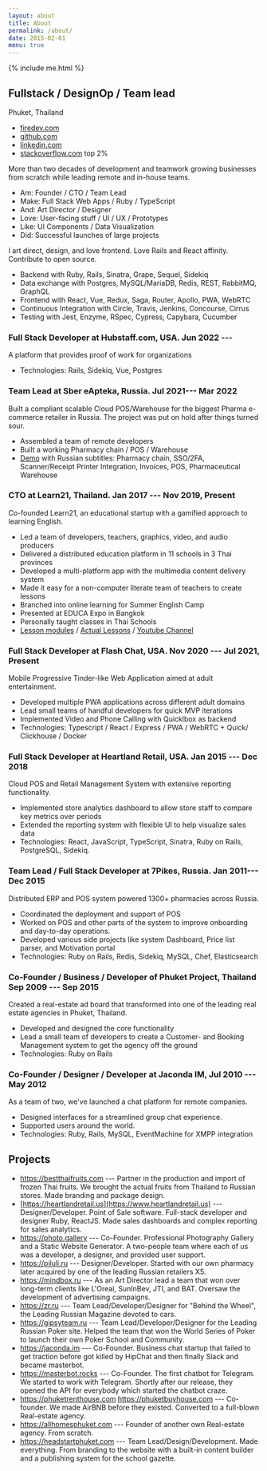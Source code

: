 ```yaml
---
layout: about
title: About
permalink: /about/
date: 2015-02-01
menu: true
---
```

{% include me.html %}

## Fullstack / DesignOp / Team lead

Phuket, Thailand
- [firedev.com](http://firedev.com/projects/)
- [github.com](http://github.com/firedev)
- [linkedin.com](https://www.linkedin.com/in/nick-ostrovsky-6a3394b6/)
- [stackoverflow.com](https://stackoverflow.com/users/166484/firedev) top 2%

More than two decades of development and teamwork growing businesses from scratch while leading remote and in-house teams.

- Am: Founder / CTO / Team Lead
- Make: Full Stack Web Apps / Ruby / TypeScript
- And: Art Director / Designer
- Love: User-facing stuff / UI / UX / Prototypes 
- Like: UI Components / Data Visualization
- Did: Successful launches of large projects

I art direct, design, and love frontend. Love Rails and React affinity. Contribute to open source. 

- Backend with Ruby, Rails, Sinatra, Grape, Sequel, Sidekiq
- Data exchange with Postgres, MySQL/MariaDB, Redis, REST, RabbitMQ, GraphQL
- Frontend with React, Vue, Redux, Saga, Router, Apollo, PWA, WebRTC
- Continuous Integration with Circle, Travis, Jenkins, Concourse, Cirrus 
- Testing with Jest, Enzyme, RSpec, Cypress, Capybara, Cucumber



### Full Stack Developer at Hubstaff.com, USA. Jun 2022 ---


A platform that provides proof of work for organizations
- Technologies: Rails, Sidekiq, Vue, Postgres

### Team Lead at Sber eApteka, Russia. Jul 2021--- Mar 2022

Built a compliant scalable Cloud POS/Warehouse for the biggest Pharma e-commerce retailer in Russia. The project was put on hold after things turned sour. 
- Assembled a team of remote developers
- Built a working Pharmacy chain / POS / Warehouse
- [Demo](https://www.youtube.com/watch?v=y1wIO_aNUnM) with Russian subtitles: Pharmacy chain, SSO/2FA, Scanner/Receipt Printer Integration, Invoices, POS, Pharmaceutical Warehouse

### CTO at Learn21, Thailand. Jan 2017 --- Nov 2019, Present

Co-founded Learn21, an educational startup with a gamified approach to learning English. 
- Led a team of developers, teachers, graphics, video, and audio producers
- Delivered a distributed education platform in 11 schools in 3 Thai provinces
- Developed a multi-platform app with the multimedia content delivery system
- Made it easy for a non-computer literate team of teachers to create lessons
- Branched into online learning for Summer English Camp
- Presented at EDUCA Expo in Bangkok
- Personally taught classes in Thai Schools
- [Lesson modules](https://demo.learn21.school/preview/modules) / [Actual Lessons](https://demo.learn21.school/lessons/) / [Youtube Channel](https://www.youtube.com/channel/UCu-z1RPCmwZGEm1MTTL4NWA)

### Full Stack Developer at Flash Chat, USA. Nov 2020 --- Jul 2021,  Present

Mobile Progressive Tinder-like Web Application aimed at adult entertainment.
- Developed multiple PWA applications across different adult domains
- Lead small teams of handful developers for quick MVP iterations
- Implemented Video and Phone Calling with Quicklbox as backend
- Technologies: Typescript / React / Express / PWA / WebRTC + Quick/ Clickhouse / Docker

###  Full Stack Developer at Heartland Retail, USA. Jan 2015 --- Dec 2018

Cloud POS and Retail Management System with extensive reporting functionality.
- Implemented store analytics dashboard to allow store staff to compare key metrics over periods
- Extended the reporting system with flexible UI to help visualize sales data
- Technologies: React, JavaScript, TypeScript, Sinatra, Ruby on Rails, PostgreSQL, Sidekiq.

### Team Lead / Full Stack Developer at 7Pikes, Russia.  Jan 2011--- Dec 2015

Distributed ERP and POS system powered 1300+ pharmacies across Russia.
- Coordinated the deployment and support of POS
- Worked on POS and other parts of the system to improve onboarding and day-to-day operations. 
- Developed various side projects like system Dashboard, Price list parser, and Motivation portal
- Technologies: Ruby on Rails, Redis, Sidekiq, MySQL, Chef, Elasticsearch

### Co-Founder / Business / Developer of Phuket Project, Thailand Sep 2009 --- Sep 2015

Created a real-estate ad board that transformed into one of the leading real estate agencies in Phuket, Thailand.
- Developed and designed the core functionality
- Lead a small team of developers to create a Customer- and Booking Management system to get the agency off the ground
- Technologies: Ruby on Rails

### Co-Founder / Designer / Developer at Jaconda IM, Jul 2010 --- May 2012

As a team of two, we've launched a chat platform for remote companies. 
- Designed interfaces for a streamlined group chat experience.
- Supported users around the world. 
- Technologies: Ruby, Rails, MySQL, EventMachine for XMPP integration

## Projects

- <https://bestthaifruits.com> --- Partner in the production and import of frozen Thai fruits. We brought the actual fruits from Thailand to Russian stores. Made branding and package design.
- [https://heartlandretail.us](https://www.heartlandretail.us) --- Designer/Developer. Point of Sale software. Full-stack developer and designer Ruby, ReactJS. Made sales dashboards and complex reporting for sales analytics.
- <https://photo.gallery> --- Co-Founder. Professional Photography Gallery and a Static Website Generator. A two-people team where each of us was a developer, a designer, and provided user support.
- <https://piluli.ru> --- Designer/Developer. Started with our own pharmacy later acquired by one of the leading Russian retailers X5.
- <https://mindbox.ru> --- As an Art Director lead a team that won over long-term clients like L'Oreal, SunInBev, JTI, and BAT. Oversaw the development of advertising campaigns.
- <https://zr.ru> --- Team Lead/Developer/Designer for "Behind the Wheel", the Leading Russian Magazine devoted to cars.
- <https://gipsyteam.ru> --- Team Lead/Developer/Designer for the Leading Russian Poker site. Helped the team that won the World Series of Poker to launch their own Poker School and Community.
- <https://jaconda.im> --- Co-Founder. Business chat startup that failed to get traction before got killed by HipChat and then finally Slack and became masterbot.
- <https://masterbot.rocks> --- Co-Founder. The first chatbot for Telegram. We started to work with Telegram. Shortly after our release, they opened the API for everybody which started the chatbot craze.
- <https://phuketrenthouse.com>  <https://phuketbuyhouse.com> --- Co-founder. We made AirBNB before they existed. Converted to a full-blown Real-estate agency.
- <https://allhomesphuket.com> --- Founder of another own Real-estate agency. From scratch.
- <https://headstartphuket.com> --- Team Lead/Design/Development. Made everything. From branding to the website with a built-in content builder and a publishing system for the school gazette.
<!--
![](https://lh6.googleusercontent.com/f0CC4UOjSyATNngrUlOwqI23mfa08j1ZeqoHXQHrddaOt6c3XK2j91JdkC0AmM5WPNr9Y14CIAjV6lvV_tcv_xhQc5aZbHaMEfnRcWwfodceY87TRMEfU5XkTcLz2JGpaibmgOngsVrgNq7u-k4kpwnxrPylNC9epeMakpYdLqTrCX093MhT1BxNfZEe)![](https://lh3.googleusercontent.com/aN9USyizRuBd2fYpYFo2YakLSiqRuMor2-t-l-dBxulMAI5m3YrDzgt6D6tTifxfr255hII8QvvVJeOKxLrDY_qgeQAEJg0Kdh1Z3rkGSxlDEfO7HivpThIfczG-l2U5hNGpX6z5lCyB14kzbWAVgH6N89vetsCOpjoe-A-VWjDnjAubYqIMT3MLIMX0)![](https://lh3.googleusercontent.com/r7LrtjVfEZTAF5dVFwC8n9G9ePYPy4Nbk505Wdc5XZYtsm6sA1D6kbj0c2-yFQrqmjhTOW2KNhP43Cz-0Vegp889gy0IskELV02FmALAEOHfW8CgAkcbnqy02a18sskkUsuOXyuyG2Q3CHLxL1UMyhTWuwuzl_3KbuTGcbssyeTHtB9jDpen0MT7esGO)![](https://lh3.googleusercontent.com/GCjg-1VBxuB-Ped0E5oo3SG2pxxeThCMaZr4i9zyz5KhzBwYMnNSptLbmns_jTm7MvxBlrUqbezyBFQ5RHDN03rBHRLwcm7y-PKq6ymNvAc5CD9Aztvp_xDE-RcNfzOzpgh-_DkoQg3c7ALpStICHx1wjfkVSDATX8Xqcar-dQ4f3NeIymsSyVAyRXJg)![](https://lh6.googleusercontent.com/CPOZFYpYhM7UbBtL1hP3Nu2XMz8Orljb9cYaCbUtBzE6zT0b5pmqOD_vP69v0cggW3fuZQuTlJ8tB_AMj5Up58qB1tbj9vcHtzOJ-4dO0gX4swYf5hACBIaKFDk_iShM0jsCxI8QJEAV7FDrs6YpQVeM11sAOOazpEFtrqGjr1TFCDXRO5caA-RsKbEJ) -->
